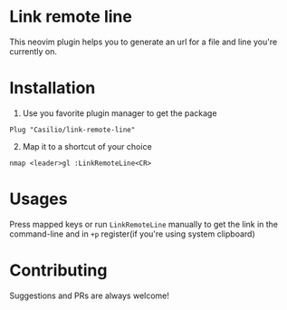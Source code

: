 # Link remote line
This neovim plugin helps you to generate an url for a file and line you're currently on.

# Installation
1. Use you favorite plugin manager to get the package
```vim
Plug "Casilio/link-remote-line"
```
2. Map it to a shortcut of your choice
```vim
nmap <leader>gl :LinkRemoteLine<CR>
```

# Usages

Press mapped keys or run `LinkRemoteLine` manually to get the link in the command-line and in `+p` register(if you're using system clipboard)

# Contributing
Suggestions and PRs are always welcome!
